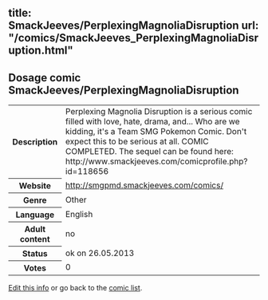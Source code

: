 title: SmackJeeves/PerplexingMagnoliaDisruption
url: "/comics/SmackJeeves_PerplexingMagnoliaDisruption.html"
---
Dosage comic SmackJeeves/PerplexingMagnoliaDisruption
-----------------------------------------

<p id="msg"></p>
<script type="text/javascript">
if (window.location.search === '?edit_info_mail=sent_ok') {
  var elem = document.getElementById("msg");
  elem.innerHTML = 'Edited information sucessfully sent for review, which is usually done daily. Thanks!';
  elem.className = 'ok';
}
</script>
<table class="comicinfo">
<tr>
<th>Description</th><td>Perplexing Magnolia Disruption is a serious comic filled with love, hate, drama, and... Who are we kidding, it's a Team SMG Pokemon Comic. Don't expect this to be serious at all. COMIC COMPLETED. The sequel can be found here: http://www.smackjeeves.com/comicprofile.php?id=118656</td>
</tr>
<tr>
<th>Website</th><td><a href="http://smgpmd.smackjeeves.com/comics/">http://smgpmd.smackjeeves.com/comics/</a></td>
</tr>
<tr>
<th>Genre</th><td>Other</td>
</tr>
<tr>
<th>Language</th><td>English</td>
</tr>
<tr>
<th>Adult content</th><td>no</td>
</tr>
<tr>
<th>Status</th><td>ok on 26.05.2013</td>
</tr>
<tr>
<th>Votes</th><td>0</td>
</tr>
</table>

[Edit this info](SmackJeeves_PerplexingMagnoliaDisruption_edit.html) or go back to the [comic list](../comic-index.html).
